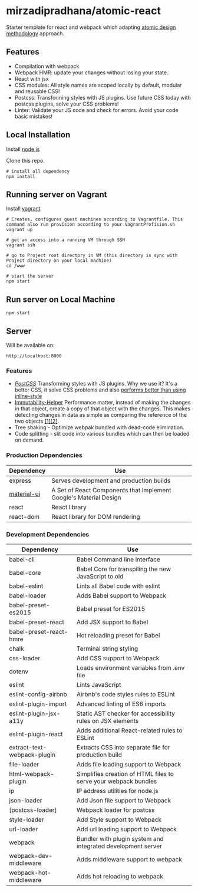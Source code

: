 # mirzadipradhana/atomic-react

Starter template for react and webpack which adapting [atomic design methodology](http://bradfrost.com/blog/post/atomic-web-design/) approach.

## Features

* Compilation with webpack
* Webpack HMR: update your changes without losing your state.
* React with jsx
* CSS modules: All style names are scoped locally by default, modular and reusable CSS!
* Postcss: Transforming styles with JS plugins. Use future CSS today with postcss plugins, solve your CSS problems!
* Linter: Validate your JS code and check for errors. Avoid your code basic mistakes!


## Local Installation

Install [node.js](https://nodejs.org)

Clone this repo.

```
# install all dependency
npm install
```

## Running server on Vagrant

Install [vagrant](https://vagrantup.com)

``` text
# Creates, configures guest machines according to Vagrantfile. This command also run provision according to your VagrantProfision.sh
vagrant up

# get an access into a running VM through SSH
vagrant ssh

# go to Project root directory in VM (this directory is sync with Project directory on your local machine) 
cd /www

# start the server
npm start
```

## Run server on Local Machine
```
npm start
```

## Server
Will be available on:
```
http://localhost:8000
```


### Features
- [*PostCSS*](https://github.com/postcss/postcss) Transforming styles with JS plugins. Why we use it? It's a better CSS, it solve CSS problems and also [performs better than using inline-style](http://blog.primehammer.com/2017/09/27/the-performance-of-styled-react-components/)
- [Immutability-Helper](https://github.com/kolodny/immutability-helper) Performance matter, instead of making the changes in that object, create a copy of that object with the changes. This makes detecting changes in data as simple as comparing the reference of the two objects [[1]](https://www.toptal.com/javascript/immutability-in-javascript-using-redux)[[2]](https://www.toptal.com/react/optimizing-react-performance?utm_campaign=blog_post_optimizing_react_performance&utm_medium=email&utm_source=blog_subscribers).
- Tree shaking - Optimize webpak bundled with dead-code elimination.
- Code splitting - slit code into various bundles which can then be loaded on demand.


### Production Dependencies
| **Dependency** | **Use** |
|----------|-------|
|express|Serves development and production builds|
|[material-ui](https://github.com/callemall/material-ui)|A Set of React Components that Implement Google's Material Design|
|react|React library |
|react-dom|React library for DOM rendering |

### Development Dependencies
| **Dependency** | **Use** |
|----------|-------|
|babel-cli|Babel Command line interface |
|babel-core|Babel Core for transpiling the new JavaScript to old |
|babel-eslint|Lints all Babel code with eslint |
|babel-loader|Adds Babel support to Webpack |
|babel-preset-es2015|Babel preset for ES2015|
|babel-preset-react| Add JSX support to Babel |
|babel-preset-react-hmre|Hot reloading preset for Babel|
|chalk|Terminal string styling |
|css-loader|Add CSS support to Webpack|
|dotenv|Loads environment variables from .env file|
|eslint|Lints JavaScript |
|eslint-config-airbnb|Airbnb's code styles rules to ESLint |
|eslint-plugin-import|Advanced linting of ES6 imports|
|eslint-plugin-jsx-a11y|Static AST checker for accessibility rules on JSX elements|
|eslint-plugin-react|Adds additional React-related rules to ESLint|
|extract-text-webpack-plugin| Extracts CSS into separate file for production build | 
|file-loader| Adds file loading support to Webpack |
|html-webpack-plugin|Simplifies creation of HTML files to serve your webpack bundles |
|ip|IP address utilities for node.js |
|json-loader|Add Json file support to Webpack |
[postcss-loader]|Webpack loader for postcss|
|style-loader|Add Style support to Webpack |
|url-loader|Add url loading support to Webpack |
|webpack| Bundler with plugin system and integrated development server |
|webpack-dev-middleware| Adds middleware support to webpack |
|webpack-hot-middleware| Adds hot reloading to webpack |

